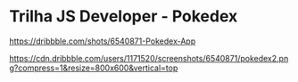 # Trilha JS Developer - Pokedex


https://dribbble.com/shots/6540871-Pokedex-App

https://cdn.dribbble.com/users/1171520/screenshots/6540871/pokedex2.png?compress=1&resize=800x600&vertical=top

